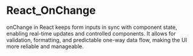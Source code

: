 # React_OnChange
onChange in React keeps form inputs in sync with component state, enabling real-time updates and controlled components. It allows for validation, formatting, and predictable one-way data flow, making the UI more reliable and manageable.
